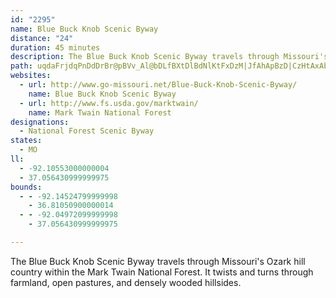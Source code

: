 ```yaml
---
id: "2295"
name: Blue Buck Knob Scenic Byway
distance: "24"
duration: 45 minutes
description: The Blue Buck Knob Scenic Byway travels through Missouri's Ozark hill country within the Mark Twain National Forest. It twists and turns through farmland, open pastures, and densely wooded hillsides.
path: uqdaFrjdqPnDdDrBr@pBVv_Al@bDLfBXtDlBdNlKtFxDzM|JfAhApBzD|CzHtAxAbAl@rA^zK^pAX|Ar@pBrBtI`RdCxD|CxBnBfA|PrFlBJtCEz@M`A_@lEeC`QmKfEmBfCYt@?bC^|D~@tKrC~E~AxBzAjCvDn@zAvD`LnC~EhDrEf@fAfDhNxE|Th@`BtA~BpO~N|@hA~@|BjIbXr@hAn@n@hAr@fD`A`\f@xVNpCl@~D`Ch@gCz@_CtJuLhBmCfC{Ch@kAxAmF~@kBb@a@|BcAfGoDvAk@vB_@fFMpI?`GaB|FqB|AQdCDnIrAjAGfBm@z@q@~@sAlAsCXeBFaC\eBx@yBT{AIeEFsBNs@|BuFFs@HgM[kBSiDDw@l@sDtBgKXuDEqB}B_Y_AyIm@gBmDoHk@oBa@uBWaCIsDBgF\{w@jVLfBHbCr@rBzAtRhVlAx@vKfDnD~BpBdAd]vSdBdBnOiRhA}@~DmAf@[vAwAbL}OxAmArAk@hCa@hM}@dBWlBo@xBkAlImFfB_@vYiDfJKfBQ~W{Gr@EpGd@hAEh@St@s@fB}Cj@a@x@]l@BlJnCt@DfAGnBg@x@k@d@aAVuBBcKPsDhBgPXaAh@gAlCmChJsHbNmIfA{A`DwHl@aAvEuFxAq@zBWv@Yn@c@lGkHdAsBlAuHbCsI~@mB|CkExBcCvCmBtMyHbB_B|@yBfA_Gf@sAvM_XrBqDvBcBnAi@t@SfCKhUHfWIvEOhCe@bC_Ahg@eXfBq@tFyAzDsAne@cQ|Bq@dC_@dfCxBpCSrGeAlCR`HxChAVzBD`C_@lCUnBNxAl@bAArAQvJkCxCg@lQQdBMlBk@jKaGlBm@xDYlHQ|CSdUmEpBKrAJ`A^|AlAhAfBjJhQh@p@xAr@rBRhRB|CKdPmA
websites:
  - url: http://www.go-missouri.net/Blue-Buck-Knob-Scenic-Byway/
    name: Blue Buck Knob Scenic Byway
  - url: http://www.fs.usda.gov/marktwain/
    name: Mark Twain National Forest
designations:
  - National Forest Scenic Byway
states:
  - MO
ll:
  - -92.10553000000004
  - 37.056430999999975
bounds:
  - - -92.14524799999998
    - 36.81050900000014
  - - -92.04972099999998
    - 37.056430999999975

---
```


The Blue Buck Knob Scenic Byway travels through Missouri's Ozark hill country within the Mark Twain National Forest. It twists and turns through farmland, open pastures, and densely wooded hillsides.

